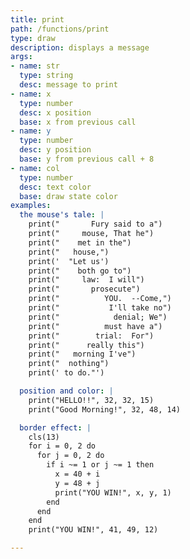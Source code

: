 ```yaml
---
title: print
path: /functions/print
type: draw
description: displays a message
args:
- name: str
  type: string
  desc: message to print
- name: x
  type: number
  desc: x position
  base: x from previous call
- name: y
  type: number
  desc: y position
  base: y from previous call + 8
- name: col
  type: number
  desc: text color
  base: draw state color
examples:
  the mouse's tale: |
    print("       Fury said to a")
    print("     mouse, That he")
    print("    met in the")
    print("   house,")
    print('  "Let us')
    print("    both go to")
    print("     law:  I will")
    print("       prosecute")
    print("          YOU.  --Come,")
    print("           I'll take no")
    print("            denial; We")
    print("          must have a")
    print("        trial:  For")
    print("      really this")
    print("   morning I've")
    print("  nothing")
    print(' to do."')

  position and color: |
    print("HELLO!!", 32, 32, 15)
    print("Good Morning!", 32, 48, 14)

  border effect: |
    cls(13)
    for i = 0, 2 do
      for j = 0, 2 do
        if i ~= 1 or j ~= 1 then
          x = 40 + i
          y = 48 + j
          print("YOU WIN!", x, y, 1)
        end
      end
    end
    print("YOU WIN!", 41, 49, 12)

---
```


